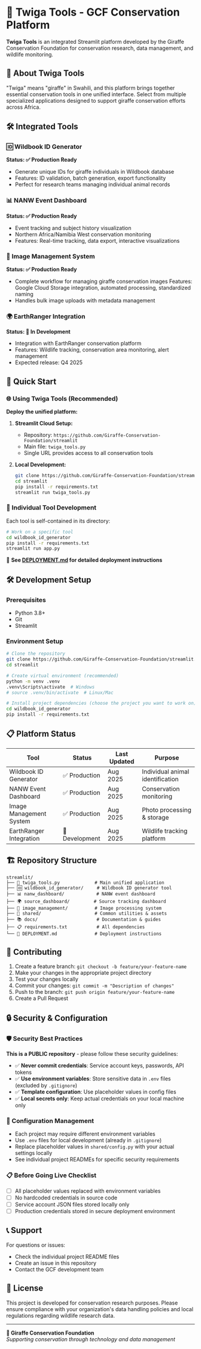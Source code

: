 # 🦒 Twiga Tools - GCF Conservation Platform

**Twiga Tools** is an integrated Streamlit platform developed by the Giraffe Conservation Foundation for conservation research, data management, and wildlife monitoring.

## 🌟 About Twiga Tools

"Twiga" means "giraffe" in Swahili, and this platform brings together essential conservation tools in one unified interface. Select from multiple specialized applications designed to support giraffe conservation efforts across Africa.

## 🛠️ Integrated Tools

### 🆔 Wildbook ID Generator
**Status: ✅ Production Ready**
- Generate unique IDs for giraffe individuals in Wildbook database
- Features: ID validation, batch generation, export functionality
- Perfect for research teams managing individual animal records

### 📊 NANW Event Dashboard  
**Status: ✅ Production Ready**
- Event tracking and subject history visualization
- Northern Africa/Namibia West conservation monitoring
- Features: Real-time tracking, data export, interactive visualizations

### 📸 Image Management System
**Status: ✅ Production Ready**
- Complete workflow for managing giraffe conservation images
Features: Google Cloud Storage integration, automated processing, standardized naming
- Handles bulk image uploads with metadata management

### 🌍 EarthRanger Integration
**Status: 🚧 In Development**
- Integration with EarthRanger conservation platform
- Features: Wildlife tracking, conservation area monitoring, alert management
- Expected release: Q4 2025

## 🚀 Quick Start

### 🌐 Using Twiga Tools (Recommended)

**Deploy the unified platform:**

1. **Streamlit Cloud Setup:**
   - Repository: `https://github.com/Giraffe-Conservation-Foundation/streamlit`
   - Main file: `twiga_tools.py`
   - Single URL provides access to all conservation tools

2. **Local Development:**
   ```bash
   git clone https://github.com/Giraffe-Conservation-Foundation/streamlit.git
   cd streamlit
   pip install -r requirements.txt
   streamlit run twiga_tools.py
   ```

### 🔧 Individual Tool Development

Each tool is self-contained in its directory:

```bash
# Work on a specific tool
cd wildbook_id_generator
pip install -r requirements.txt  
streamlit run app.py
```

📖 **See [DEPLOYMENT.md](./DEPLOYMENT.md) for detailed deployment instructions**

## 🛠️ Development Setup

### Prerequisites
- Python 3.8+
- Git
- Streamlit

### Environment Setup
```bash
# Clone the repository
git clone https://github.com/Giraffe-Conservation-Foundation/streamlit.git
cd streamlit

# Create virtual environment (recommended)
python -m venv .venv
.venv\Scripts\activate  # Windows
# source .venv/bin/activate  # Linux/Mac

# Install project dependencies (choose the project you want to work on)
cd wildbook_id_generator
pip install -r requirements.txt
```

## 📋 Platform Status

| Tool | Status | Last Updated | Purpose |
|------|--------|--------------|---------|
| Wildbook ID Generator | ✅ Production | Aug 2025 | Individual animal identification |
| NANW Event Dashboard | ✅ Production | Aug 2025 | Conservation monitoring |
| Image Management System | ✅ Production | Aug 2025 | Photo processing & storage |
| EarthRanger Integration | 🚧 Development | Aug 2025 | Wildlife tracking platform |

## 🏗️ Repository Structure

```
streamlit/
├── 🎯 twiga_tools.py             # Main unified application
├── 🆔 wildbook_id_generator/     # Wildbook ID generator tool
├── 📊 nanw_dashboard/            # NANW event dashboard  
├── 🌍 source_dashboard/         # Source tracking dashboard
├── 📸 image_management/          # Image processing system
├── 📂 shared/                    # Common utilities & assets
├── 📚 docs/                      # Documentation & guides
├── 📋 requirements.txt           # All dependencies
└── 🚀 DEPLOYMENT.md              # Deployment instructions
```

## 🤝 Contributing

1. Create a feature branch: `git checkout -b feature/your-feature-name`
2. Make your changes in the appropriate project directory
3. Test your changes locally
4. Commit your changes: `git commit -m "Description of changes"`
5. Push to the branch: `git push origin feature/your-feature-name`
6. Create a Pull Request

## 🔒 Security & Configuration

### 🛡️ Security Best Practices

**This is a PUBLIC repository** - please follow these security guidelines:

- ✅ **Never commit credentials**: Service account keys, passwords, API tokens
- ✅ **Use environment variables**: Store sensitive data in `.env` files (excluded by `.gitignore`)
- ✅ **Template configuration**: Use placeholder values in config files
- ✅ **Local secrets only**: Keep actual credentials on your local machine only

### 🔧 Configuration Management

- Each project may require different environment variables
- Use `.env` files for local development (already in `.gitignore`)
- Replace placeholder values in `shared/config.py` with your actual settings locally
- See individual project READMEs for specific security requirements

### 📋 Before Going Live Checklist

- [ ] All placeholder values replaced with environment variables
- [ ] No hardcoded credentials in source code
- [ ] Service account JSON files stored locally only
- [ ] Production credentials stored in secure deployment environment

## 📞 Support

For questions or issues:
- Check the individual project README files
- Create an issue in this repository
- Contact the GCF development team

## 📄 License

This project is developed for conservation research purposes. Please ensure compliance with your organization's data handling policies and local regulations regarding wildlife research data.

---

**🦒 Giraffe Conservation Foundation**  
*Supporting conservation through technology and data management*
